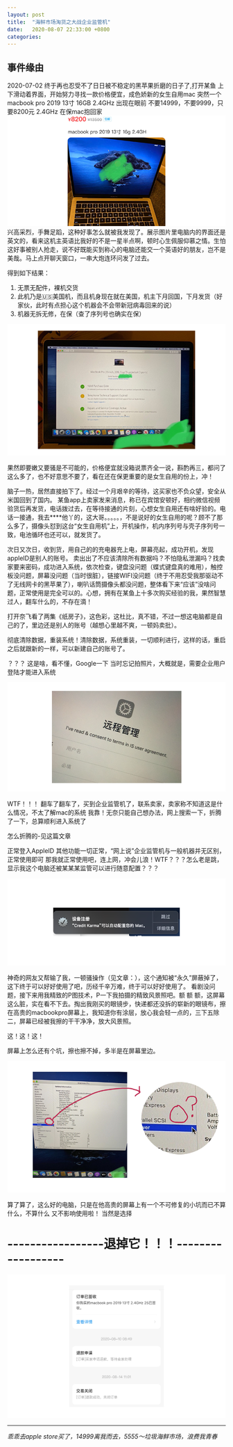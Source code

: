 ```yaml
---
layout: post
title:  "海鲜市场淘货之大战企业监管机"
date:   2020-08-07 22:33:00 +0800
categories: 
---
```

## 事件缘由
2020-07-02
终于再也忍受不了日日被不稳定的黑苹果折磨的日子了,打开某鱼
上下滑动着界面，开始努力寻找一款价格便宜，成色娇新的女生自用mac
突然一个macbook pro 2019 13寸 16GB 2.4GHz 出现在眼前
不要14999，不要9999，只要8200元 2.4GHz 在保mac抱回家
![](../library/2020-08/jgj5.png)
兴高采烈，手舞足蹈，这种好事怎么就被我发现了。展示图片里电脑内的界面还是英文的，看来这机主英语比我好的不是一星半点啊，顿时心生佩服仰慕之情。生怕这好事被别人抢走，说不好既能买到称心的电脑还能交一个英语好的朋友，岂不是美哉。马上点开聊天窗口，一串大炮连环问发了过去。

得到如下结果：
1. 无票无配件，裸机交货
2. 此机乃是🇺🇸美国机，而且机身现在就在美国，机主下月回国，下月发货（好家伙，此时有点担心这个机器会不会带新冠病毒回来的说）
3. 机器无拆无修，在保（查了序列号也确实在保）

![jgj0](../library/2020-08/jgj0.png)

果然即要嫩又要骚是不可能的，价格便宜就没箱说票齐全一说，斟酌再三，都问了这么多了，也不好意思不要了，看在还在保更重要的是女生自用的份上，冲！

脑子一热，居然直接拍下了。经过一个月艰辛的等待，这买家也不负众望，安全从米国回到了国内。
某鱼app上卖家发来消息，称已在宾馆安顿好，相约微信视频验货后再发货，电话拨过去，在等待接通的片刻，心想女生自用还有啥好验的。电话一接通，我去****他丫的，这大哥。。。。。，不是说好的女生自用的呢？顾不了那么多了，摄像头怼到这台“女生自用机”上，开机操作，机内序列号与壳子序列号一致，电池循环也还可以，就发货了。

次日又次日，收到货，用自己的的充电器充上电，屏幕亮起，成功开机，发现appleID是别人的账号。
卖出出了不应该清除所有数据吗？不怕隐私泄漏吗？找卖家要来密码，成功进入系统，依次检查，键盘没问题（蝶式键盘真的难用），触控板没问题，屏幕没问题（当时很脏），链接WIFI没问题（终于不用忍受我那驱动不了无线网卡的黑苹果了），喇叭话筒摄像头都没问题，整体看下来“应该”没啥问题，正常使用是完全可以的。心想，拥有在某鱼上十多次购买经验的我，果然智慧过人，翻车什么的，不存在滴！

打开奈飞看了两集《纸房子》，这色彩，这杜比，真不错，不过一想这电脑都是自己的了，里边还是别人的账号（越想心里越不爽，一顿妈卖批）。

彻底清除数据，重装系统！清除数据，系统重装，一切顺利进行，这样的话，重启之后就跟新的一样，可以新建自己的账号了。

？？？
这是啥，看不懂，Google一下
当时忘记拍照片，大概就是，需要企业用户登陆才能进入系统

![](../library/2020-08/jgj3.png)

WTF！！！
翻车了翻车了，买到企业监管机了，联系卖家，卖家称不知道这是什么情况，不太了解mac的系统
我靠！无奈只能自己想办法，网上搜索一下，折腾了一下，总算顺利进入系统了

怎么折腾的-见这篇文章

正常登入AppleID 其他功能一切正常，“网上说”企业监管机与一般机器并无区别，正常使用即可
那我就正常使用吧，连上网，冲会儿浪！WTF？？？怎么老是跳，显示我这个电脑还被某某某监管可以进行随意配置？？？

![jgj1](../library/2020-08/jgj1.png)

神奇的网友又帮输了我，一顿骚操作（见文章：），这个通知被“永久”屏蔽掉了，这下终于可以好好使用了吧，历经千辛万难，终于可以好好使用了。
看剧没问题，接下来用我精致的P图技术，P一下我拍摄的精致风景照吧。额 额 额，这屏幕这么脏，实在看不下去。掏出我刚买的眼镜步，快递都还没拆的崭新的眼镜布，擦在高贵的macbookpro屏幕上，我知道你有涂层，放心我会轻一点的，三下五除二，屏幕已经被我擦的干干净净，放大风景照。

这！这！这！

屏幕上怎么还有个坑，擦也擦不掉，多半是在屏幕里边。

![jgj6](../library/2020-08/jgj6.png)

算了算了，这么好的电脑，只是在他高贵的屏幕上有一个不可修复的小坑而已不算什么，不算什么
又不影响使用啦！
当然是选择

# -----------------退掉它！！！------------------
![jgj4](../library/2020-08/jgj4.png)

---

*乖乖去apple store买了，14999离我而去，5555～垃圾海鲜市场，浪费我青春*